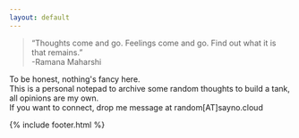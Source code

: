 ```yaml
---
layout: default
---
```


>“Thoughts come and go. Feelings come and go. Find out what it is that remains.”  
> -Ramana Maharshi
 
To be honest, nothing's fancy here.  
This is a personal notepad to archive some random thoughts to build a tank, all opinions are my own.   
If you want to connect, drop me message at random[AT]sayno.cloud

{% include footer.html %}
